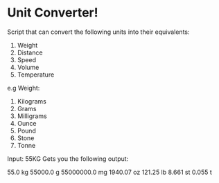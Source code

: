 # Unit Converter!
Script that can convert the following units into their equivalents:
1. Weight
2. Distance
3. Speed
4. Volume
5. Temperature

e.g Weight:
1) Kilograms
2) Grams
3) Milligrams    
4) Ounce
5) Pound
6) Stone
7) Tonne

Input: 55KG
Gets you the following output:

55.0 kg
55000.0 g
55000000.0 mg
1940.07 oz
121.25 lb
8.661 st
0.055 t
